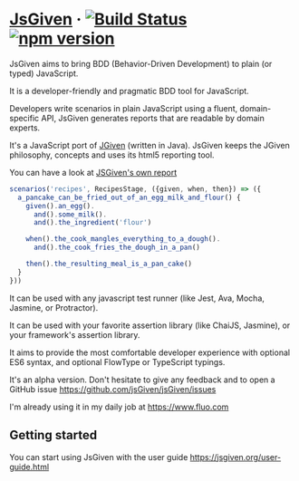 # [JsGiven](https://jsgiven.org) &middot; [![Build Status](https://travis-ci.org/jsGiven/jsGiven.svg?branch=master)](https://travis-ci.org/jsGiven/jsGiven) [![npm version](https://badge.fury.io/js/js-given.svg)](https://badge.fury.io/js/js-given)

JsGiven aims to bring BDD (Behavior-Driven Development) to plain (or typed) JavaScript.

It is a developer-friendly and pragmatic BDD tool for JavaScript.

Developers write scenarios in plain JavaScript using a fluent, domain-specific API, JsGiven generates reports that are readable by domain experts.

It's a JavaScript port of [JGiven](http://jgiven.org) (written in Java).
JsGiven keeps the JGiven philosophy, concepts and uses its html5 reporting tool.

You can have a look at [JSGiven's own report](https://jsgiven.org/jsgiven-report/)

```javascript
scenarios('recipes', RecipesStage, ({given, when, then}) => ({
  a_pancake_can_be_fried_out_of_an_egg_milk_and_flour() {
    given().an_egg().
      and().some_milk().
      and().the_ingredient('flour')

    when().the_cook_mangles_everything_to_a_dough().
      and().the_cook_fries_the_dough_in_a_pan()

    then().the_resulting_meal_is_a_pan_cake()
  }
}))
```

It can be used with any javascript test runner (like Jest, Ava, Mocha, Jasmine, or Protractor).

It can be used with your favorite assertion library (like ChaiJS, Jasmine), or your framework's assertion library.

It aims to provide the most comfortable developer experience with optional ES6 syntax, and optional FlowType or TypeScript typings.

It's an alpha version. Don't hesitate to give any feedback and to open a GitHub issue https://github.com/jsGiven/jsGiven/issues

I'm already using it in my daily job at https://www.fluo.com

## Getting started

You can start using JsGiven with the user guide https://jsgiven.org/user-guide.html
